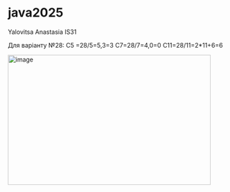 # java2025
Yalovitsa Anastasia IS31

Для варіанту №28: 
С5 =28/5=5,3=3 
C7=28/7=4,0=0
C11=28/11=2*11+6=6

<img width="468" height="301" alt="image" src="https://github.com/user-attachments/assets/bc4fbcf4-dda8-4e77-8473-a302db473c68" />

